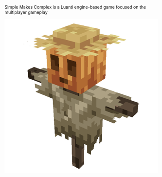 Simple Makes Complex is a Luanti engine-based game focused on the multiplayer gameplay

![image](/menu/icon.png)